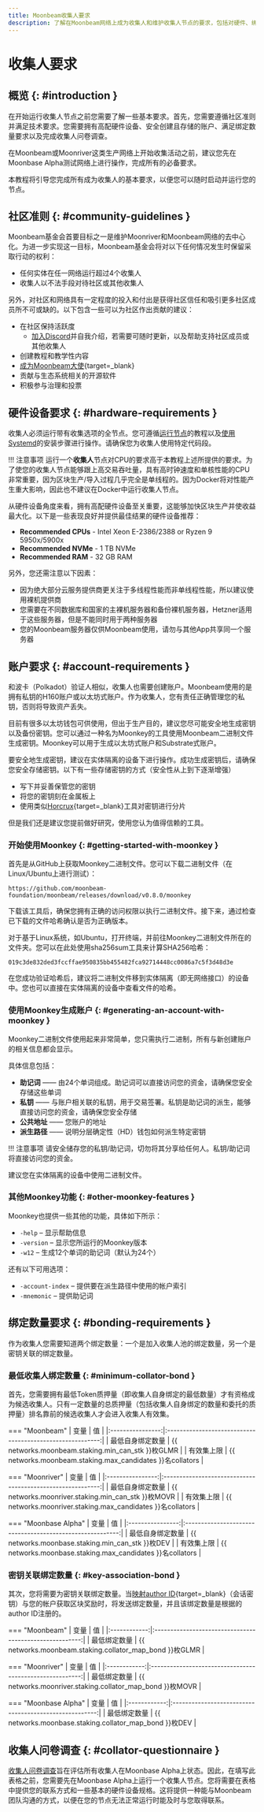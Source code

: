 ```yaml
---
title: Moonbeam收集人要求
description: 了解在Moonbeam网络上成为收集人和维护收集人节点的要求，包括对硬件、绑定等的要求。
---
```


# 收集人要求

## 概览 {: #introduction } 

在开始运行收集人节点之前您需要了解一些基本要求。首先，您需要遵循社区准则并满足技术要求。您需要拥有高配硬件设备、安全创建且存储的账户、满足绑定数量要求以及完成收集人问卷调查。

在Moonbeam或Moonriver这类生产网络上开始收集活动之前，建议您先在Moonbase Alpha测试网络上进行操作，完成所有的必备要求。

本教程将引导您完成所有成为收集人的基本要求，以便您可以随时启动并运行您的节点。

## 社区准则 {: #community-guidelines }

Moonbeam基金会首要目标之一是维护Moonriver和Moonbeam网络的去中心化。为进一步实现这一目标，Moonbeam基金会将对以下任何情况发生时保留采取行动的权利：

- 任何实体在任一网络运行超过4个收集人
- 收集人以不法手段对待社区或其他收集人

另外，对社区和网络具有一定程度的投入和付出是获得社区信任和吸引更多社区成员所不可或缺的。以下包含一些可以为社区作出贡献的建议：

- 在社区保持活跃度
    - [加入Discord](/node-operators/networks/collators/overview/#join-discord)并自我介绍，若需要可随时更新，以及帮助支持社区成员或其他收集人
- 创建教程和教学性内容
- [成为Moonbeam大使](https://moonbeam.network/community/ambassadors/){target=_blank}
- 贡献与生态系统相关的开源软件
- 积极参与治理和投票

## 硬件设备要求 {: #hardware-requirements } 

收集人必须运行带有收集选项的全节点。您可遵循[运行节点](/node-operators/networks/run-a-node/overview/)的教程以及[使用Systemd](/node-operators/networks/run-a-node/systemd/)的安装步骤进行操作。请确保您为收集人使用特定代码段。

!!! 注意事项
    运行一个**收集人**节点对CPU的要求高于本教程上述所提供的要求。为了使您的收集人节点能够跟上高交易吞吐量，具有高时钟速度和单核性能的CPU非常重要，因为区块生产/导入过程几乎完全是单线程的。因为Docker将对性能产生重大影响，因此也不建议在Docker中运行收集人节点。

从硬件设备角度来看，拥有高配硬件设备至关重要，这能够加快区块生产并使收益最大化。以下是一些表现良好并提供最佳结果的硬件设备推荐：

- **Recommended CPUs** - Intel Xeon E-2386/2388 or Ryzen 9 5950x/5900x
- **Recommended NVMe** - 1 TB NVMe
- **Recommended RAM** - 32 GB RAM

另外，您还需注意以下因素：

- 因为绝大部分云服务提供商更关注于多线程性能而非单线程性能，所以建议使用裸机提供商
- 您需要在不同数据库和国家的主裸机服务器和备份裸机服务器，Hetzner适用于这些服务器，但是不能同时用于两种服务器
- 您的Moonbeam服务器仅供Moonbeam使用，请勿与其他App共享同一个服务器

## 账户要求 {: #account-requirements } 

和波卡（Polkadot）验证人相似，收集人也需要创建账户。Moonbeam使用的是拥有私钥的H160账户或以太坊式账户。作为收集人，您有责任正确管理您的私钥，否则将导致资产丢失。

目前有很多以太坊钱包可供使用，但出于生产目的，建议您尽可能安全地生成密钥以及备份密钥。您可以通过一种名为Moonkey的工具使用Moonbeam二进制文件生成密钥。Moonkey可以用于生成以太坊式账户和Substrate式账户。

要安全地生成密钥，建议在实体隔离的设备下进行操作。成功生成密钥后，请确保您安全存储密钥。以下有一些存储密钥的方式（安全性从上到下逐渐增强）

- 写下并妥善保管您的密钥
- 将您的密钥刻在金属板上
- 使用类似[Horcrux](https://gitlab.com/unit410/horcrux){target=_blank}工具对密钥进行分片

但是我们还是建议您提前做好研究，使用您认为值得信赖的工具。

### 开始使用Moonkey {: #getting-started-with-moonkey } 

首先是从GitHub上获取Moonkey二进制文件。您可以下载二进制文件（在Linux/Ubuntu上进行测试）：

`https://github.com/moonbeam-foundation/moonbeam/releases/download/v0.8.0/moonkey`

下载该工具后，确保您拥有正确的访问权限以执行二进制文件。接下来，通过检查已下载的文件哈希确认是否为正确版本。

对于基于Linux系统，如Ubuntu，打开终端，并前往Moonkey二进制文件所在的文件夹。您可以在此处使用sha256sum工具来计算SHA256哈希：

```
019c3de832ded3fccffae950835bb455482fca92714448cc0086a7c5f3d48d3e
```

在您成功验证哈希后，建议将二进制文件移到实体隔离（即无网络接口）的设备中。您也可以直接在实体隔离的设备中查看文件的哈希。

### 使用Moonkey生成账户 {: #generating-an-account-with-moonkey } 

Moonkey二进制文件使用起来非常简单，您只需执行二进制，所有与新创建账户的相关信息都会显示。

具体信息包括：

- **助记词** —— 由24个单词组成。助记词可以直接访问您的资金，请确保您安全存储这些单词
- **私钥** —— 与账户相关联的私钥，用于交易签署。私钥是助记词的派生，能够直接访问您的资金，请确保您安全存储
- **公共地址** —— 您账户的地址
- **派生路径** —— 说明分层确定性（HD）钱包如何派生特定密钥

!!! 注意事项
    请安全储存您的私钥/助记词，切勿将其分享给任何人。私钥/助记词将直接访问您的资金。

建议您在实体隔离的设备中使用二进制文件。

### 其他Moonkey功能 {: #other-moonkey-features } 

Moonkey也提供一些其他的功能，具体如下所示：

- `-help` – 显示帮助信息
- `-version` – 显示您所运行的Moonkey版本
- `-w12` – 生成12个单词的助记词（默认为24个）

还有以下可用选项：

- `-account-index` – 提供要在派生路径中使用的帐户索引
- `-mnemonic` – 提供助记词

## 绑定数量要求 {: #bonding-requirements } 

作为收集人您需要知道两个绑定数量：一个是加入收集人池的绑定数量，另一个是密钥关联的绑定数量。

### 最低收集人绑定数量 {: #minimum-collator-bond }

首先，您需要拥有最低Token质押量（即收集人自身绑定的最低数量）才有资格成为候选收集人。只有一定数量的总质押量（包括收集人自身绑定的数量和委托的质押量）排名靠前的候选收集人才会进入收集人有效集。

=== "Moonbeam"
    |       变量       |                            值                             |
    |:----------------:|:---------------------------------------------------------:|
    | 最低自身绑定数量 |     {{ networks.moonbeam.staking.min_can_stk }}枚GLMR     |
    |    有效集上限    | {{ networks.moonbeam.staking.max_candidates }}名collators |

=== "Moonriver"
    |       变量       |                             值                             |
    |:----------------:|:----------------------------------------------------------:|
    | 最低自身绑定数量 |     {{ networks.moonriver.staking.min_can_stk }}枚MOVR     |
    |    有效集上限    | {{ networks.moonriver.staking.max_candidates }}名collators |

=== "Moonbase Alpha"
    |       变量       |                            值                             |
    |:----------------:|:---------------------------------------------------------:|
    | 最低自身绑定数量 |     {{ networks.moonbase.staking.min_can_stk }}枚DEV      |
    |    有效集上限    | {{ networks.moonbase.staking.max_candidates }}名collators |


### 密钥关联绑定数量 {: #key-association-bond }

其次，您将需要为密钥关联绑定数量。当[映射author ID](/node-operators/networks/collators/account-management){target=_blank}（会话密钥）与您的帐户获取区块奖励时，将发送绑定数量，并且该绑定数量是根据的author ID注册的。

=== "Moonbeam"
    |     变量     |                           值                            |
    |:------------:|:-------------------------------------------------------:|
    | 最低绑定数量 | {{ networks.moonbeam.staking.collator_map_bond }}枚GLMR |

=== "Moonriver"
    |     变量     |                            值                            |
    |:------------:|:--------------------------------------------------------:|
    | 最低绑定数量 | {{ networks.moonriver.staking.collator_map_bond }}枚MOVR |

=== "Moonbase Alpha"
    |     变量     |                           值                           |
    |:------------:|:------------------------------------------------------:|
    | 最低绑定数量 | {{ networks.moonbase.staking.collator_map_bond }}枚DEV |

## 收集人问卷调查 {: #collator-questionnaire }

[收集人问卷调查](https://docs.google.com/forms/d/e/1FAIpQLSfjmcXdiOXWtquYlBhdgXBunCKWHadaQCgPuBtzih1fd0W3aA/viewform)旨在评估所有收集人在Moonbase Alpha上状态。因此，在填写此表格之前，您需要先在Moonbase Alpha上运行一个收集人节点。您将需要在表格中提供您的联系方式和一些基本的硬件设备规格。这将提供一种能与Moonbeam团队沟通的方式，以便在您的节点无法正常运行时能及时与您取得联系。

